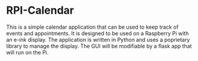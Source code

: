 # RPI-Calendar

This is a simple calendar application that can be used to keep track of events and appointments. It is designed to 
be used on a Raspberry Pi with an e-ink display. The application is written in Python and uses a poprietary library 
to manage the display. The GUI will be modifiable by a flask app that will run on the Pi. 